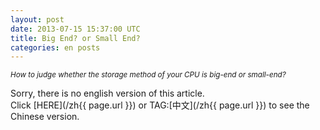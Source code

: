 ```yaml
---
layout: post
date: 2013-07-15 15:37:00 UTC
title: Big End? or Small End?
categories: en posts
---
```


*<small>How to judge whether the storage method of your CPU is big-end or small-end? </small>*

Sorry, there is no english version of this article. <br/>
Click [HERE](/zh{{ page.url }}) or TAG:[中文](/zh{{ page.url }}) to see the Chinese version.